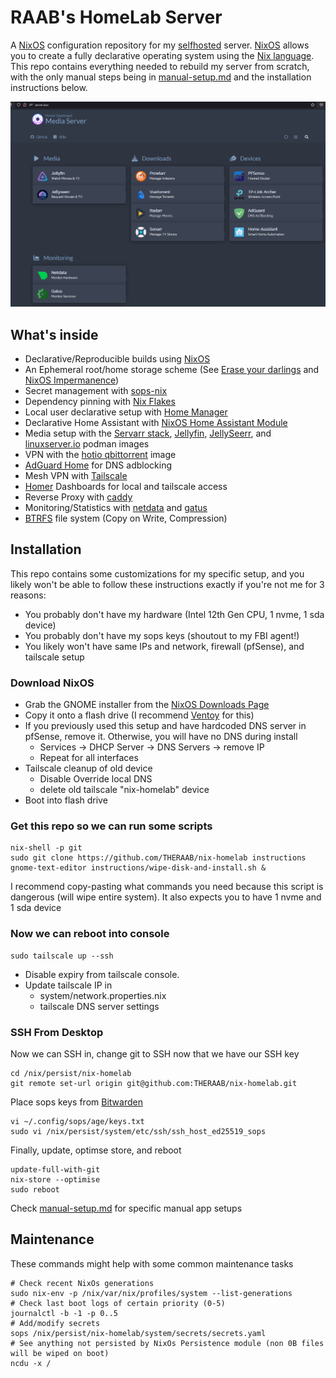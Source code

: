# RAAB's HomeLab Server

A [NixOS](https://nixos.org/) configuration repository for my [selfhosted](https://www.reddit.com/r/selfhosted/) server.
[NixOS](https://nixos.org/) allows you to create a fully declarative operating system using the [Nix language](https://nixos.wiki/wiki/Overview_of_the_Nix_Language).
This repo contains everything needed to rebuild my server from scratch, with the only manual steps being in [manual-setup.md](https://github.com/THERAAB/nix-homelab/blob/main/manual-setup.md)
and the installation instructions below.

![dashboard-png](https://github.com/THERAAB/nix-homelab/blob/main/assets/dashboard.png?raw=true "PNG of Dashboard")

## What's inside

- Declarative/Reproducible builds using [NixOS](https://nixos.org/)
- An Ephemeral root/home storage scheme (See [Erase your darlings](https://grahamc.com/blog/erase-your-darlings) and [NixOS Impermanence](https://github.com/nix-community/impermanence))
- Secret management with [sops-nix](https://github.com/Mic92/sops-nix/blob/master/README.md)
- Dependency pinning with [Nix Flakes](https://nixos.wiki/wiki/Flakes)
- Local user declarative setup with [Home Manager](https://github.com/nix-community/home-manager)
- Declarative Home Assistant with [NixOS Home Assistant Module](https://nixos.wiki/wiki/Home_Assistant)
- Media setup with the [Servarr stack](https://wiki.servarr.com/), [Jellyfin](https://jellyfin.org/), [JellySeerr](https://github.com/Fallenbagel/jellyseerr), and [linuxserver.io](https://www.linuxserver.io/) podman images
- VPN with the [hotio qbittorrent](https://hotio.dev/containers/qbittorrent/) image
- [AdGuard Home](https://adguard.com/en/adguard-home/overview.html) for DNS adblocking
- Mesh VPN with [Tailscale](https://tailscale.com/)
- [Homer](https://github.com/bastienwirtz/homer) Dashboards for local and tailscale access
- Reverse Proxy with [caddy](https://caddyserver.com/docs/quick-starts/reverse-proxy)
- Monitoring/Statistics with [netdata](https://www.netdata.cloud/) and [gatus](https://github.com/TwiN/gatus)
- [BTRFS](https://btrfs.wiki.kernel.org/index.php/Main_Page) file system (Copy on Write, Compression)

## Installation

This repo contains some customizations for my specific setup, and you likely won't be able to follow these instructions exactly
if you're not me for 3 reasons:
- You probably don't have my hardware (Intel 12th Gen CPU, 1 nvme, 1 sda device)
- You probably don't have my sops keys (shoutout to my FBI agent!)
- You likely won't have same IPs and network, firewall (pfSense), and tailscale setup

### Download NixOS
- Grab the GNOME installer from the [NixOS Downloads Page](https://nixos.org/download.html#nix-install-linux)
- Copy it onto a flash drive (I recommend [Ventoy](https://www.ventoy.net/en/index.html) for this)
- If you previously used this setup and have hardcoded DNS server in pfSense, remove it. Otherwise, you will have no DNS during install
  - Services -> DHCP Server -> DNS Servers -> remove IP
  - Repeat for all interfaces
- Tailscale cleanup of old device
  - Disable Override local DNS
  - delete old tailscale "nix-homelab" device
- Boot into flash drive

### Get this repo so we can run some scripts
```console
nix-shell -p git
sudo git clone https://github.com/THERAAB/nix-homelab instructions
gnome-text-editor instructions/wipe-disk-and-install.sh &
```
I recommend copy-pasting what commands you need because this script is dangerous (will wipe entire system). It also
expects you to have 1 nvme and 1 sda device
### Now we can reboot into console
```console
sudo tailscale up --ssh
```
- Disable expiry from tailscale console. 
- Update tailscale IP in 
  - system/network.properties.nix 
  - tailscale DNS server settings

### SSH From Desktop
Now we can SSH in, change git to SSH now that we have our SSH key
```console
cd /nix/persist/nix-homelab
git remote set-url origin git@github.com:THERAAB/nix-homelab.git
```
Place sops keys from [Bitwarden](https://vault.bitwarden.com/#/login)
```console
vi ~/.config/sops/age/keys.txt
sudo vi /nix/persist/system/etc/ssh/ssh_host_ed25519_sops
```
Finally, update, optimse store, and reboot
```console
update-full-with-git
nix-store --optimise
sudo reboot
```
Check [manual-setup.md](https://github.com/THERAAB/nix-homelab/blob/main/manual-setup.md) for specific manual app setups

## Maintenance
These commands might help with some common maintenance tasks
```console
# Check recent NixOs generations
sudo nix-env -p /nix/var/nix/profiles/system --list-generations
# Check last boot logs of certain priority (0-5)
journalctl -b -1 -p 0..5
# Add/modify secrets
sops /nix/persist/nix-homelab/system/secrets/secrets.yaml
# See anything not persisted by NixOs Persistence module (non 0B files will be wiped on boot)
ncdu -x /
```